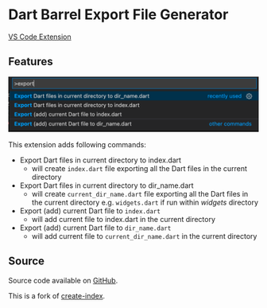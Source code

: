 # Dart Barrel Export File Generator

[VS Code Extension](https://marketplace.visualstudio.com/items?itemName=orestesgaolin.dart-export-index)

## Features

![Usage](./screenshots/usage.png)

This extension adds following commands:

- Export Dart files in current directory to index.dart
  - will create `index.dart` file exporting all the Dart files in the current directory
- Export Dart files in current directory to dir_name.dart
  - will create `current_dir_name.dart` file exporting all the Dart files in the current directory e.g. `widgets.dart` if run within _widgets_ directory
- Export (add) current Dart file to `index.dart`
  - will add current file to index.dart in the current directory
- Export (add) current Dart file to `dir_name.dart`
  - will add current file to `current_dir_name.dart` in the current directory

## Source

Source code available on [GitHub](https://github.com/orestesgaolin/create-index).

This is a fork of [create-index](https://github.com/tsugitta/create-index).
